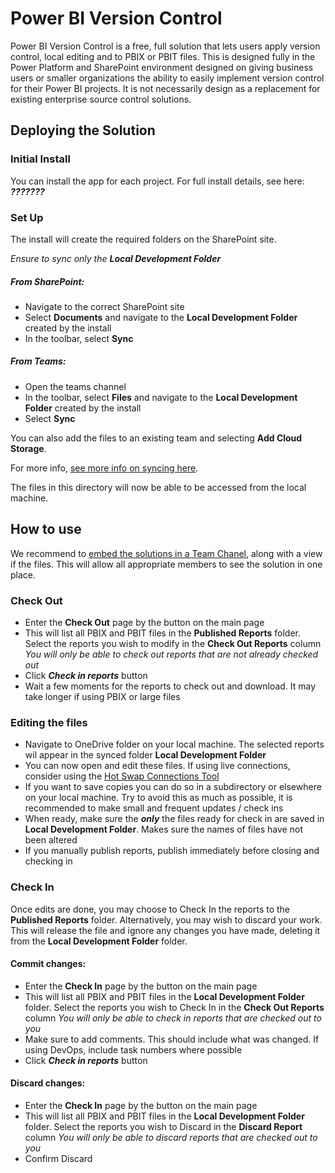 # Power BI Version Control

Power BI Version Control is a free, full  solution that lets users apply version control, local editing and to PBIX or PBIT files. This is designed fully in the Power Platform and SharePoint environment designed on giving business users or smaller organizations the ability to easily implement version control for their Power BI projects. It is not necessarily design as a replacement for existing enterprise source control solutions.

## Deploying the Solution

### Initial Install

You can install the app for each project.
For full install details, see here: ***???????***

### Set Up

The install will create the required folders on the SharePoint site. 

*Ensure to sync only the* ***Local Development Folder***


##### From SharePoint:
- Navigate to the correct SharePoint site
- Select **Documents** and navigate to the **Local Development Folder** created by the install
- In the toolbar, select **Sync**

##### From Teams:
- Open the teams channel 
- In the toolbar, select **Files** and navigate to the **Local Development Folder** created by the install
- Select **Sync**

You can also add the files to an existing team and selecting **Add Cloud Storage**.

For more info, [see more info on syncing here](https://support.microsoft.com/en-us/office/sync-sharepoint-and-teams-files-with-your-computer-6de9ede8-5b6e-4503-80b2-6190f3354a88).

The files in this directory will now be able to be accessed from the local machine.



## How to use

We recommend to [embed the solutions in a Team Chanel](https://docs.microsoft.com/en-us/powerapps/teams/embed-teams-tab), along with a view if the files. This will allow all appropriate members to see the solution in one place.


### Check Out
- Enter the **Check Out** page by the button on the main page
- This will list all PBIX and PBIT files in the **Published Reports** folder. Select the reports you wish to modify in the **Check Out Reports** column 
  *You will only be able to check out reports that are not already checked out*
- Click ***Check in reports*** button
- Wait a few moments for the reports to check out and download. It may take longer if using PBIX or large files


### Editing the files
- Navigate to OneDrive folder on your local machine. The selected reports wil appear in the synced folder **Local Development Folder**
- You can now open and edit these files. If using live connections, consider using the [Hot Swap Connections Tool](https://powerbi.tips/2020/08/hot-swap-report-connections-external-tools/)
- If you want to save copies you can do so in a subdirectory or elsewhere on your local machine. Try to avoid this as much as possible, it is recommended to make small and frequent updates / check ins
- When ready, make sure the ***only*** the files ready for check in are saved in **Local Development Folder**. Makes sure the names of files have not been altered
- If you manually publish reports, publish immediately before closing and checking in


### Check In

Once edits are done, you may choose to Check In the reports to the **Published Reports** folder. Alternatively, you may wish to discard your work. This will release the file and ignore any changes you have made, deleting it from the **Local Development Folder** folder.

#### Commit changes:
- Enter the **Check In** page by the button on the main page
- This will list all PBIX and PBIT files in the **Local Development Folder** folder. Select the reports you wish to Check In in the **Check Out Reports** column
  *You will only be able to check in reports that are checked out to you*
- Make sure to add comments. This should include what was changed. If using DevOps, include task numbers where possible
- Click ***Check in reports*** button

#### Discard changes:
- Enter the **Check In** page by the button on the main page
- This will list all PBIX and PBIT files in the **Local Development Folder** folder. Select the reports you wish to Discard in the **Discard Report** column
  *You will only be able to discard reports that are checked out to you*
- Confirm Discard


  
  

